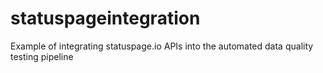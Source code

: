 # statuspageintegration
Example of integrating statuspage.io APIs into the automated data quality testing pipeline
